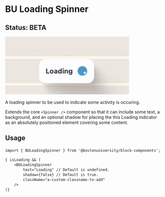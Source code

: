# BU Loading Spinner
## Status: BETA

![Loading Spinner Component Example](BU_Loading_Spinner.gif)

A loading spinner to be used to indicate some activity is occuring.

Extends the core `<Spinner />` component so that it can include
some text, a background, and an optional shadow for placing the
this Loading indicator as an absolutely positioned element covering
some content.


## Usage
`import { BULoadingSpinner } from '@bostonuniversity/block-components';`


```
{ isLoading && (
	<BULoadingSpinner
		text="Loading" // Default is undefined.
		shadow={false} // Default is true.
		className="a-custom-classname-to-add"
	/>
)}
```
